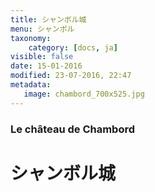 ```yaml
---
title: シャンボル城
menu: シャンボル
taxonomy:
    category: [docs, ja]
visible: false
date: 15-01-2016
modified: 23-07-2016, 22:47
metadata:
   image: chambord_700x525.jpg
---
```

### Le château de Chambord

# シャンボル城